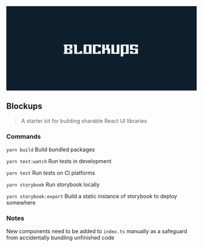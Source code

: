 <img src="data:image/svg+xml,%3Csvg width='900' height='400' viewBox='0 0 900 400' fill='none' xmlns='http://www.w3.org/2000/svg'%3E%3Crect width='900' height='400' fill='%230D1F2D'/%3E%3Cpath d='M271.25 182.16V188.4H274.37V219.76H271.25V226H311.97V207.2L299.49 204.08L311.97 200.96V182.16H271.25ZM299.49 219.76H286.93V207.2H299.49V219.76ZM299.49 200.96H286.93V188.4H299.49V200.96ZM346.521 213.44V219.76H333.961V182.16H318.281V188.4H321.401V226H359.001V213.44H346.521ZM365.312 182.16V226H402.913V182.16H365.312ZM377.873 219.76V188.4H390.353V219.76H377.873ZM409.219 182.16V226H446.819V213.44H434.259V219.76H421.779V188.4H434.259V194.64H446.819V182.16H409.219ZM484.485 200.96V188.4H487.605V182.16H471.925V200.96H465.685V182.16H453.125V226H465.685V207.2H478.165V226H490.725V200.96H484.485ZM522.071 182.16V219.76H509.591V182.16H497.031V226H534.631V182.16H522.071ZM540.938 182.16V238.56H553.498V226H578.538V182.16H540.938ZM565.978 219.76H553.498V188.4H565.978V219.76ZM584.844 182.16V207.2H609.884V219.76H597.404V213.44H584.844V226H622.444V200.96H597.404V188.4H609.884V194.64H622.444V182.16H584.844Z' fill='white'/%3E%3C/svg%3E%0A">

## Blockups

> A starter kit for building sharable React UI libraries

### Commands

`yarn build` Build bundled packages

`yarn test:watch` Run tests in development

`yarn test` Run tests on CI platforms

`yarn storybook` Run storybook locally

`yarn storybook:export` Build a static instance of storybook to deploy somewhere

### Notes

New components need to be added to `index.ts` manually as a safeguard from accidentally bundling unfinished code

